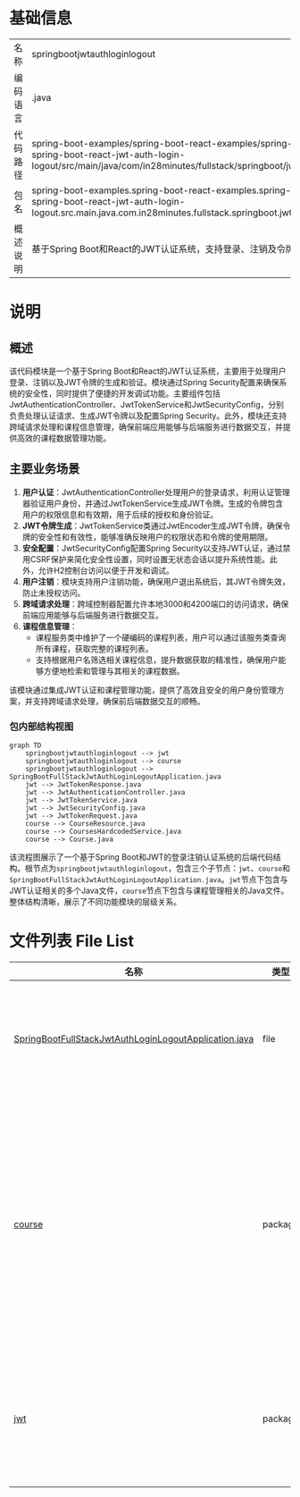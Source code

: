 # 基础信息

|      |      |
|------|------|
| 名称 | springbootjwtauthloginlogout |
| 编码语言 | .java |
| 代码路径 | spring-boot-examples/spring-boot-react-examples/spring-boot-react-jwt-auth-login-logout/backend-spring-boot-react-jwt-auth-login-logout/src/main/java/com/in28minutes/fullstack/springboot/jwt/basic/authentication/springbootjwtauthloginlogout |
| 包名 | spring-boot-examples.spring-boot-react-examples.spring-boot-react-jwt-auth-login-logout.backend-spring-boot-react-jwt-auth-login-logout.src.main.java.com.in28minutes.fullstack.springboot.jwt.basic.authentication.springbootjwtauthloginlogout |
| 概述说明 | 基于Spring Boot和React的JWT认证系统，支持登录、注销及令牌生成验证，确保系统安全性。 |

# 说明

## 概述

该代码模块是一个基于Spring Boot和React的JWT认证系统，主要用于处理用户登录、注销以及JWT令牌的生成和验证。模块通过Spring Security配置来确保系统的安全性，同时提供了便捷的开发调试功能。主要组件包括JwtAuthenticationController、JwtTokenService和JwtSecurityConfig，分别负责处理认证请求、生成JWT令牌以及配置Spring Security。此外，模块还支持跨域请求处理和课程信息管理，确保前端应用能够与后端服务进行数据交互，并提供高效的课程数据管理功能。

## 主要业务场景

1. **用户认证**：JwtAuthenticationController处理用户的登录请求，利用认证管理器验证用户身份，并通过JwtTokenService生成JWT令牌。生成的令牌包含用户的权限信息和有效期，用于后续的授权和身份验证。
2. **JWT令牌生成**：JwtTokenService类通过JwtEncoder生成JWT令牌，确保令牌的安全性和有效性，能够准确反映用户的权限状态和令牌的使用期限。
3. **安全配置**：JwtSecurityConfig配置Spring Security以支持JWT认证，通过禁用CSRF保护来简化安全性设置，同时设置无状态会话以提升系统性能。此外，允许H2控制台访问以便于开发和调试。
4. **用户注销**：模块支持用户注销功能，确保用户退出系统后，其JWT令牌失效，防止未授权访问。
5. **跨域请求处理**：跨域控制器配置允许本地3000和4200端口的访问请求，确保前端应用能够与后端服务进行数据交互。
6. **课程信息管理**：
   - 课程服务类中维护了一个硬编码的课程列表，用户可以通过该服务类查询所有课程，获取完整的课程列表。
   - 支持根据用户名筛选相关课程信息，提升数据获取的精准性，确保用户能够方便地检索和管理与其相关的课程数据。

该模块通过集成JWT认证和课程管理功能，提供了高效且安全的用户身份管理方案，并支持跨域请求处理，确保前后端数据交互的顺畅。


### 包内部结构视图

```mermaid
graph TD
    springbootjwtauthloginlogout --> jwt
    springbootjwtauthloginlogout --> course
    springbootjwtauthloginlogout --> SpringBootFullStackJwtAuthLoginLogoutApplication.java
    jwt --> JwtTokenResponse.java
    jwt --> JwtAuthenticationController.java
    jwt --> JwtTokenService.java
    jwt --> JwtSecurityConfig.java
    jwt --> JwtTokenRequest.java
    course --> CourseResource.java
    course --> CoursesHardcodedService.java
    course --> Course.java
```

该流程图展示了一个基于Spring Boot和JWT的登录注销认证系统的后端代码结构。根节点为`springbootjwtauthloginlogout`，包含三个子节点：`jwt`、`course`和`SpringBootFullStackJwtAuthLoginLogoutApplication.java`。`jwt`节点下包含与JWT认证相关的多个Java文件，`course`节点下包含与课程管理相关的Java文件。整体结构清晰，展示了不同功能模块的层级关系。

# 文件列表 File List

| 名称   | 类型  | 说明 |
|-------|------|-------------|
| [SpringBootFullStackJwtAuthLoginLogoutApplication.java](SpringBootFullStackJwtAuthLoginLogoutApplication.md) | file | Spring Boot应用支持JWT认证及登录注销功能。 |
| [course](course/_module.md) | package | 跨域控制器允许3000和4200端口访问，支持按用户名获取课程列表。课程服务类提供硬编码课程列表查询功能。 |
| [jwt](jwt/_module.md) | package | Jwt认证控制器处理请求，生成JWT令牌，确保安全有效。 |


